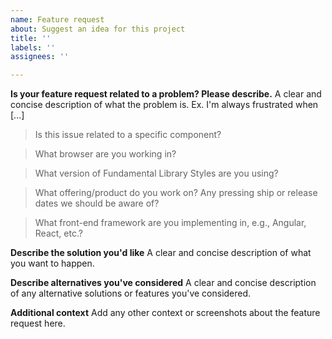 ```yaml
---
name: Feature request
about: Suggest an idea for this project
title: ''
labels: ''
assignees: ''

---
```


<!-- Feel free to remove sections that aren't relevant.

Before opening:
- [Search for duplicate or closed issues](https://github.com/SAP/fundamental-styles/issues?utf8=✓&q=is%3Aissue)
- Read the [contributing guidelines](https://github.com/SAP/fundamental-styles/wiki/Contribution-Guidelines)

Feature requests must include:
- As much detail as possible for what we should add and why it's important
- Relevant links to prior art, screenshots, or live demos whenever possible

-->

**Is your feature request related to a problem? Please describe.**
A clear and concise description of what the problem is. Ex. I'm always frustrated when [...]

> Is this issue related to a specific component?

> What browser are you working in?

> What version of Fundamental Library Styles are you using?

> What offering/product do you work on? Any pressing ship or release dates we should be aware of?

> What front-end framework are you implementing in, e.g., Angular, React, etc.?


**Describe the solution you'd like**
A clear and concise description of what you want to happen.


**Describe alternatives you've considered**
A clear and concise description of any alternative solutions or features you've considered.


**Additional context**
Add any other context or screenshots about the feature request here.
